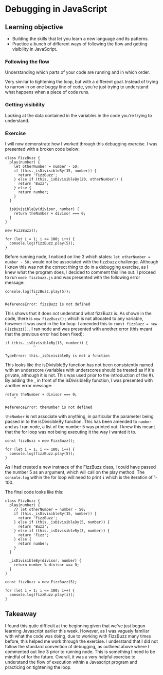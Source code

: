 # Debugging in JavaScript

## Learning objective

* Building the skills that let you learn a new language and its patterns. 
* Practice a bunch of different ways of following the flow and getting visibility in JavaScript.

### Following the flow

Understanding which parts of your code are running and in which order.

Very similar to tightening the loop, but with a different goal. Instead of trying to narrow in on one buggy line of code, you're just trying to understand what happens when a piece of code runs.

### Getting visibility

Looking at the data contained in the variables in the code you're trying to understand.

### Exercise

I will now demonstrate how I worked through this debugging exercise. 
I was presented with a broken code below:

```
class FizzBuzz {
  play(number) {
    let otherNumber = number - 50;
    if (this._isDivisibleBy(15, number)) {
      return 'FizzBuzz';
    } else if (this._isDivisibleBy(20, otherNumber)) {
      return 'Buzz';
    } else {
      return number;
    }
  }

  isDivisibleBy(divisor, number) {
    return theNumber + divisor === 0;
  }
}

new FizzBuzz();

for (let i = 1; i <= 100; i++) {
  console.log(fizzBuzz.play(5));
}
```
Before running node, I noticed on line 3 which states: `let otherNumber = number - 50;` would not be associated with the fizzbuzz challenge. Although I knew this was not the correct thing to do in a debugging exercise, as I knew what the program does, I decided to comment this line out. I proceed to run `node fizzbuzz.js` and was presented with the following error message:
```
console.log(fizzBuzz.play(5));
              ^

ReferenceError: fizzBuzz is not defined
```
This shows that it does not understand what fizzBuzz is. As shown in the code, there is `new FizzBuzz();` which is not allocated to any variable, however it was used in the for loop. I amended this to `const fizzBuzz = new Fizzbuzz();`. I ran node and was presented with another error (this meant that the previous error had been fixed):
```
if (this._isDivisibleBy(15, number)) {
             ^

TypeError: this._isDivisibleBy is not a function 
```
This looks like the isDivisibleBy function has not been consistently named with an underscore (variables with underscores should be treated as if it's private, although it is not. This was used prior to the introduction of the #). By adding the _ in front of the isDivisibleBy function, I was presented with another error message: 
```
return theNumber + divisor === 0;
    ^

ReferenceError: theNumber is not defined
```
`theNumber` is not associate with anything, in particular the parameter being passed in to the isDivisibleBy function. This has been amended to `number` and as I ran node, a list of the number 5 was printed out. I knew this meant that the for loop was not being executing it the way I wanted it to. 

```
const fizzBuzz = new FizzBuzz();

for (let i = 1; i <= 100; i++) {
  console.log(fizzBuzz.play(5));
}
```
As I had created a new instnace of the FizzBuzz class, I could have passed the number 5 as an argument, which will call on the play method. The `console.log` within the for loop will need to print `i` which is the iteration of 1-100. 

The final code looks like this:
```
class FizzBuzz {
  play(number) {
    // let otherNumber = number - 50;
    if (this._isDivisibleBy(15, number)) {
      return 'FizzBuzz';
    } else if (this._isDivisibleBy(5, number)) {
      return 'Buzz';
    } else if (this._isDivisibleBy(3, number)) {
      return 'Fizz';
    } else {
      return number;
    }
  }
  
  _isDivisibleBy(divisor, number) {
    return number % divisor === 0;
  }
}

const fizzBuzz = new FizzBuzz(5);

for (let i = 1; i <= 100; i++) {
  console.log(fizzBuzz.play(i));
}  
```   

## Takeaway
I found this quite difficult at the beginning given that we've just begun learning Javascript earlier this week. However, as I was vaguely familiar with what the code was doing, due to working with FizzBuzz many times before, this helped me work through the exercise. I understand that I did not follow the standard convention of debugging, as outlined above where I commented out line 3 prior to running node. This is something I need to be mindful of for the future. Overall, it was a very helpful exercise to understand the flow of execution within a Javascript program and practicing on tightening the loop. 